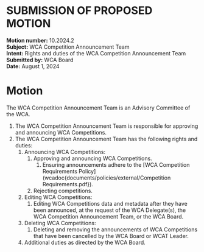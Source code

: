 # SUBMISSION OF PROPOSED MOTION

**Motion number:** 10.2024.2  
**Subject:** WCA Competition Announcement Team  
**Intent:** Rights and duties of the WCA Competition Announcement Team  
**Submitted by:** WCA Board  
**Date:** August 1, 2024

# Motion

The WCA Competition Announcement Team is an Advisory Committee of the WCA.

1. The WCA Competition Announcement Team is responsible for approving and announcing WCA Competitions.
2. The WCA Competition Announcement Team has the following rights and duties:
   1. Announcing WCA Competitions:
      1. Approving and announcing WCA Competitions.
         1. Ensuring announcements adhere to the [WCA Competition Requirements Policy](wcadoc{documents/policies/external/Competition Requirements.pdf}).
      2. Rejecting competitions.
   2. Editing WCA Competitions:
      1. Editing WCA Competitions data and metadata after they have been announced, at the request of the WCA Delegate(s), the WCA Competition Announcement Team, or the WCA Board.
   3. Deleting WCA Competitions:
      1. Deleting and removing the announcements of WCA Competitions that have been cancelled by the WCA Board or WCAT Leader.
   4. Additional duties as directed by the WCA Board.
